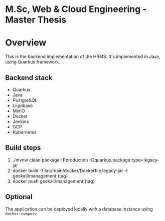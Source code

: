 # M.Sc, Web & Cloud Engineering - Master Thesis

# Overview

This is the backend implementation of the HRMS. It's implemented in Java, using Quarkus framework.

## Backend stack

- Quarkus
- Java
- PostgreSQL
- Liquibase
- MinIO
- Docker
- Jenkins
- GCP
- Kubernetes

## Build steps

1. ./mvnw clean package -Pproduction -Dquarkus.package.type=legacy-jar
2. docker build -f src/main/docker/Dockerfile.legacy-jar -t geokall/management:{tag} .
3. docker push geokall/management:{tag}

## Optional

The application can be deployed locally with a database instance using `docker-compose`